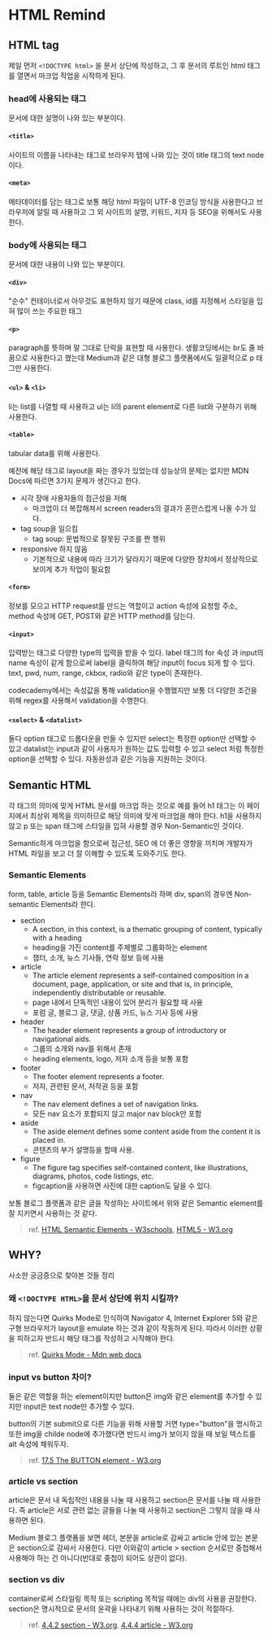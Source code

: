 # HTML Remind

## HTML tag

제일 먼저 `<!DOCTYPE html>` 을 문서 상단에 작성하고, 그 후 문서의 루트인 html 태그를 열면서 마크업 작업을 시작하게 된다.

### head에 사용되는 태그

문서에 대한 설명이 나와 있는 부분이다.

#### `<title>`

사이트의 이름을 나타내는 태그로 브라우저 탭에 나와 있는 것이 title 태그의 text node이다.

#### `<meta>`

메타데이터를 담는 태그로 보통 해당 html 파일이 UTF-8 인코딩 방식을 사용한다고 브라우저에 알릴 때 사용하고 그 외 사이트의 설명, 키워드, 저자 등 SEO을 위해서도 사용한다.

### body에 사용되는 태그

문서에 대한 내용이 나와 있는 부분이다.

#### `<div>`

"순수" 컨테이너로서 아무것도 표현하지 않기 때문에 class, id를 지정해서 스타일을 입혀 많이 쓰는 주요한 태그

#### `<p>`

paragraph를 뜻하며 말 그대로 단락을 표현할 때 사용한다. 생활코딩에서는 br도 줄 바꿈으로 사용한다고 했는데 Medium과 같은 대형 블로그 플랫폼에서도 일괄적으로 p 태그만 사용한다.

#### `<ul>` & `<li>`

li는 list를 나열할 때 사용하고 ul는 li의 parent element로 다른 list와 구분하기 위해 사용한다.

#### `<table>`

tabular data를 위해 사용한다.

예전에 해당 태그로 layout을 짜는 경우가 있었는데 성능상의 문제는 없지만 MDN Docs에 따르면 3가지 문제가 생긴다고 한다.

- 시각 장애 사용자들의 접근성을 저해
  - 마크업이 더 복잡해져서 screen readers의 결과가 혼란스럽게 나올 수가 있다.
- tag soup을 일으킴
  - tag soup: 문법적으로 잘못된 구조를 짠 행위
- responsive 하지 않음
  - 기본적으로 내용에 따라 크기가 달라지기 때문에 다양한 장치에서 정상적으로 보이게 추가 작업이 필요함
  
#### `<form>`

정보를 모으고 HTTP request를 만드는 역할이고 action 속성에 요청할 주소, method 속성에 GET, POST와 같은 HTTP method를 담는다.

#### `<input>`

입력받는 태그로 다양한 type의 입력을 받을 수 있다. label 태그의 for 속성 과 input의 name 속성이 같게 함으로써 label을 클릭하여 해당 input이 focus 되게 할 수 있다. text, pwd, num, range, ckbox, radio와 같은 type이 존재한다.

codecademy에서는 속성값을 통해 validation을 수행했지만 보통 더 다양한 조건을 위해 regex를 사용해서 validation을 수행한다.

#### `<select>` & `<datalist>`

둘다 option 태그로 드롭다운을 만들 수 있지만 select는 특정한 option만 선택할 수 있고 datalist는 input과 같이 사용자가 원하는 값도 입력할 수 있고 select 처럼 특정한 option을 선택할 수 있다. 자동완성과 같은 기능을 지원하는 것이다.

## Semantic HTML

각 태그의 의미에 맞게 HTML 문서를 마크업 하는 것으로 예를 들어 h1 태그는 이 페이지에서 최상위 제목을 의미하므로 해당 의미에 맞게 마크업을 해야 한다. h1을 사용하지 않고 p 또는 span 태그에 스타일을 입혀 사용할 경우 Non-Semantic인 것이다.

Semantic하게 마크업을 함으로써 접근성, SEO 에 더 좋은 영향을 끼치며 개발자가 HTML 파일을 보고 더 잘 이해할 수 있도록 도와주기도 한다.

### Semantic Elements

form, table, article 등을 Semantic Elements라 하며 div, span의 경우엔 Non-semantic Elements라 한다.

- section
  - A section, in this context, is a thematic grouping of content, typically with a heading
  - heading을 가진 content를 주제별로 그룹화하는 element
  - 챕터, 소개, 뉴스 기사들, 연락 정보 등에 사용
- article
  - The article element represents a self-contained composition in a document, page, application, or site and that is, in principle, independently distributable or reusable.
  - page 내에서 단독적인 내용이 있어 분리가 필요할 때 사용
  - 포럼 글, 블로그 글, 댓글, 상품 카드, 뉴스 기사 등에 사용
- header
  - The header element represents a group of introductory or navigational aids.
  - 그룹의 소개와 nav를 위해서 존재
  - heading elements, logo, 저자 소개 등을 보통 포함
- footer
  - The footer element represents a footer.
  - 저자, 관련된 문서, 저작권 등을 포함
- nav
  - The nav element defines a set of navigation links.
  - 모든 nav 요소가 포함되지 않고 major nav block만 포함
- aside
  - The aside element defines some content aside from the content it is placed in.
  - 콘텐츠의 부가 설명등을 할때 사용.
- figure
  - The figure tag specifies self-contained content, like illustrations, diagrams, photos, code listings, etc.
  - figcaption을 사용하면 사진에 대한 caption도 달을 수 있다.

보통 블로그 플랫폼과 같은 글을 작성하는 사이트에서 위와 같은 Semantic element를 잘 지키면서 사용하는 것 같다.

> ref. [HTML Semantic Elements - W3schools](https://www.w3schools.com/html/html5_semantic_elements.asp), [HTML5 - W3.org](https://www.w3.org/TR/2011/WD-html5-20110405/)

## WHY?

사소한 궁금증으로 찾아본 것들 정리

### 왜 `<!DOCTYPE HTML>`을 문서 상단에 위치 시킬까?

하지 않는다면 Quirks Mode로 인식하여 Navigator 4, Internet Explorer 5와 같은 구형 브라우저가 layout을 emulate 하는 것과 같이 작동하게 된다. 따라서 이러한 상황을 피하고자 반드시 해당 태그를 작성하고 시작해야 한다.

> ref. [Quirks Mode - Mdn web docs](https://developer.mozilla.org/en-US/docs/Web/HTML/Quirks_Mode_and_Standards_Mode)

### input vs button 차이?

둘은 같은 역할을 하는 element이지만 button은 img와 같은 element를 추가할 수 있지만 input은 text node만 추가할 수 있다.

button의 기본 submit으로 다른 기능을 위해 사용할 거면 type="button"을 명시하고 또한 img을 childe node에 추가했다면 반드시 img가 보이지 않을 때 보일 텍스트를 alt 속성에 채워두자.

> ref. [17.5 The BUTTON element - W3.org](https://www.w3.org/TR/html4/interact/forms.html#h-17.5)

### article vs section

article은 문서 내 독립적인 내용을 나눌 때 사용하고 section은 문서를 나눌 때 사용한다. 즉 article은 서로 관련 없는 글들을 나눌 때 사용하고 section은 그렇지 않을 때 사용하면 된다.

Medium 블로그 플랫폼을 보면 헤더, 본문을 article로 감싸고 article 안에 있는 본문은 section으로 감싸서 사용한다. 다만 이와같이 article > section 순서로만 중첩해서 사용해야 하는 건 아니다(반대로 중첩이 되어도 상관이 없다).

### section vs div

container로써 스타일링 목적 또는 scripting 목적일 때에는 div의 사용을 권장한다. section은 명시적으로 문서의 윤곽을 나타내기 위해 사용하는 것이 적절하다.

> ref. [4.4.2 section - W3.org](https://www.w3.org/TR/2011/WD-html5-20110405/sections.html#the-section-element/), [4.4.4 article - W3.org](https://www.w3.org/TR/2011/WD-html5-20110405/sections.html#the-article-element)
